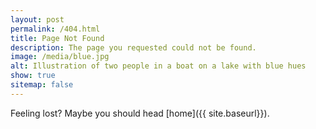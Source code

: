 ```yaml
---
layout: post
permalink: /404.html
title: Page Not Found
description: The page you requested could not be found.
image: /media/blue.jpg
alt: Illustration of two people in a boat on a lake with blue hues
show: true
sitemap: false
---
```

Feeling lost? Maybe you should head [home]({{ site.baseurl}}).